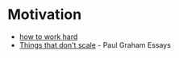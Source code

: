 # Motivation

* [how to work hard](http://paulgraham.com/hwh.html)
* [Things that don't scale](http://www.paulgraham.com/ds.html) - Paul Graham Essays

